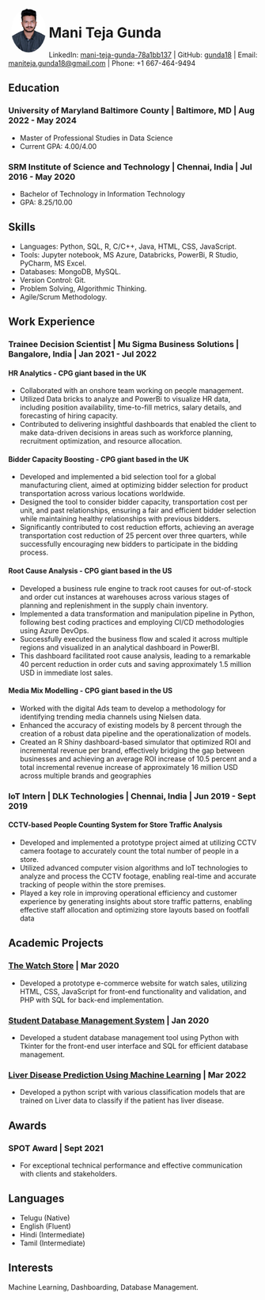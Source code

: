 <img style="float:left;border-radius:50%;width:70px;height:90px;padding:6px" src="https://github.com/gunda18/UMBC-DATA606-FALL2023-TUESDAY/blob/main/ref_pics/passport_pic.png" />

# Mani Teja Gunda
LinkedIn: [mani-teja-gunda-78a1bb137](https://www.linkedin.com/in/mani-teja-gunda-78a1bb137) | GitHub: [gunda18](https://github.com/gunda18) | Email: [maniteja.gunda18@gmail.com](mailto:maniteja.gunda18@gmail.com) | Phone: +1 667-464-9494

## Education

### University of Maryland Baltimore County | Baltimore, MD | Aug 2022 - May 2024
- Master of Professional Studies in Data Science
- Current GPA: 4.00/4.00

### SRM Institute of Science and Technology | Chennai, India | Jul 2016 - May 2020
- Bachelor of Technology in Information Technology
- GPA: 8.25/10.00

## Skills
- Languages: Python, SQL, R, C/C++, Java, HTML, CSS, JavaScript.
- Tools: Jupyter notebook, MS Azure, Databricks, PowerBi, R Studio, PyCharm, MS Excel.
- Databases: MongoDB, MySQL.
- Version Control: Git.
- Problem Solving, Algorithmic Thinking.
- Agile/Scrum Methodology.

## Work Experience

### Trainee Decision Scientist | Mu Sigma Business Solutions | Bangalore, India | Jan 2021 - Jul 2022

#### HR Analytics - CPG giant based in the UK
- Collaborated with an onshore team working on people management.
- Utilized Data bricks to analyze and PowerBi to visualize HR data, including position availability, time-to-fill metrics, salary details, and forecasting of hiring capacity.
- Contributed to delivering insightful dashboards that enabled the client to make data-driven decisions in areas such as workforce planning, recruitment optimization, and resource allocation.

#### Bidder Capacity Boosting - CPG giant based in the UK
- Developed and implemented a bid selection tool for a global manufacturing client, aimed at optimizing bidder selection for product transportation across various locations worldwide.
- Designed the tool to consider bidder capacity, transportation cost per unit, and past relationships, ensuring a fair and efficient bidder selection while maintaining healthy relationships with previous bidders.
- Significantly contributed to cost reduction efforts, achieving an average transportation cost reduction of 25 percent over three quarters, while successfully encouraging new bidders to participate in the bidding process.

#### Root Cause Analysis - CPG giant based in the US
- Developed a business rule engine to track root causes for out-of-stock and order cut instances at warehouses across various stages of planning and replenishment in the supply chain inventory.
- Implemented a data transformation and manipulation pipeline in Python, following best coding practices and employing CI/CD methodologies using Azure DevOps.
- Successfully executed the business flow and scaled it across multiple regions and visualized in an analytical dashboard in PowerBI.
- This dashboard facilitated root cause analysis, leading to a remarkable 40 percent reduction in order cuts and saving approximately 1.5 million USD in immediate lost sales.

#### Media Mix Modelling - CPG giant based in the US
- Worked with the digital Ads team to develop a methodology for identifying trending media channels using Nielsen data.
- Enhanced the accuracy of existing models by 8 percent through the creation of a robust data pipeline and the operationalization of models.
- Created an R Shiny dashboard-based simulator that optimized ROI and incremental revenue per brand, effectively bridging the gap between businesses and achieving an average ROI increase of 10.5 percent and a total incremental revenue increase of approximately 16 million USD across multiple brands and geographies

### IoT Intern | DLK Technologies | Chennai, India | Jun 2019 - Sept 2019

#### CCTV-based People Counting System for Store Traffic Analysis
- Developed and implemented a prototype project aimed at utilizing CCTV camera footage to accurately count the total number of people in a store.
- Utilized advanced computer vision algorithms and IoT technologies to analyze and process the CCTV footage, enabling real-time and accurate tracking of people within the store premises.
- Played a key role in improving operational efficiency and customer experience by generating insights about store traffic patterns, enabling effective staff allocation and optimizing store layouts based on footfall data

## Academic Projects

### [The Watch Store](https://github.com/gunda18/personal-academic-projects/tree/main/The%20Watch%20Store%20-%20Prototype%20Website) | Mar 2020
- Developed a prototype e-commerce website for watch sales, utilizing HTML, CSS, JavaScript for front-end functionality and validation, and PHP with SQL for back-end implementation.

### [Student Database Management System](https://github.com/gunda18/personal-academic-projects/tree/main/Student%20Database%20Management%20System) | Jan 2020
- Developed a student database management tool using Python with Tkinter for the front-end user interface and SQL for efficient database management.

### [Liver Disease Prediction Using Machine Learning](https://github.com/gunda18/personal-academic-projects/tree/main/Liver%20Disease%20Prediction%20Using%20Machine%20Learning) | Mar 2022
- Developed a python script with various classification models that are trained on Liver data to classify if the patient has liver disease.

## Awards
### SPOT Award | Sept 2021
- For exceptional technical performance and effective communication with clients and stakeholders. 

## Languages
- Telugu (Native)
- English (Fluent)
- Hindi (Intermediate)
- Tamil (Intermediate)

## Interests
Machine Learning, Dashboarding, Database Management.


